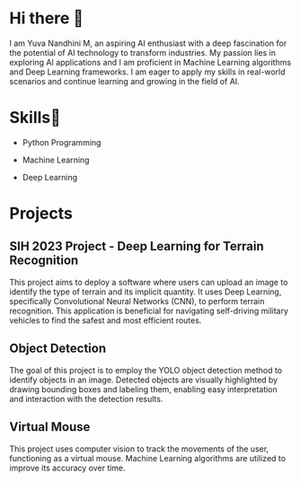 # Hi there 👋
I am Yuva Nandhini M, an aspiring AI enthusiast with a deep fascination for the potential of AI technology to transform industries. My passion lies in exploring AI applications and I am proficient in Machine Learning algorithms and Deep Learning frameworks. I am eager to apply my skills in real-world scenarios and continue learning and growing in the field of AI.
# Skills🤹
- Python Programming

- Machine Learning
  
- Deep Learning

# Projects
## SIH 2023 Project - Deep Learning for Terrain Recognition
This project aims to deploy a software where users can upload an image to identify the type of terrain and its implicit quantity. It uses Deep Learning, specifically Convolutional Neural Networks (CNN), to perform terrain recognition. This application is beneficial for navigating self-driving military vehicles to find the safest and most efficient routes.

## Object Detection
The goal of this project is to employ the YOLO object detection method to identify objects in an image. Detected objects are visually highlighted by drawing bounding boxes and labeling them, enabling easy interpretation and interaction with the detection results.

## Virtual Mouse
This project uses computer vision to track the movements of the user, functioning as a virtual mouse. Machine Learning algorithms are utilized to improve its accuracy over time.
<!--
**YUVANANDHINI1/YUVANANDHINI1** is a ✨ _special_ ✨ repository because its `README.md` (this file) appears on your GitHub profile.

Here are some ideas to get you started:

- 🔭 I’m currently working on ...
- 🌱 I’m currently learning ...
- 👯 I’m looking to collaborate on ...
- 🤔 I’m looking for help with ...
- 💬 Ask me about ...
- 📫 How to reach me: ...
- 😄 Pronouns: ...
- ⚡ Fun fact: ...
-->
